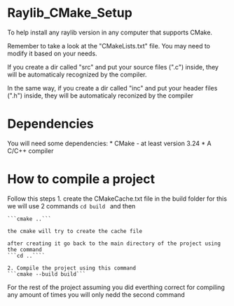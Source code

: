 # Raylib_CMake_Setup
To help install any raylib version in any computer that supports CMake.

Remember to take a look at the "CMakeLists.txt" file. You may need to modify it based on your needs.

If you create a dir called "src" and put your source files (".c") inside, they will be automaticaly recognized by the compiler.

In the same way, if you create a dir called "inc" and put your header files (".h") inside, they will be automaticaly reconized by the compiler 

# Dependencies
You will need some dependencies:
    * CMake - at least version 3.24
    * A C/C++ compiler 

# How to compile a project
Follow this steps
    1. create the CMakeCache.txt file in the build folder
    for this we will use 2 commands
    ```cd build ```
    and then 

    ```cmake ..```

    the cmake will try to create the cache file

    after creating it go back to the main directory of the project using the command
    ```cd ..````

    2. Compile the project using this command
    ```cmake --build build```

For the rest of the project assuming you did everthing correct for compiling any amount of times you will only nedd the second command



